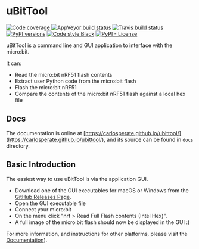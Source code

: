 # uBitTool

[![Code coverage](https://codecov.io/gh/carlosperate/ubittool/branch/master/graph/badge.svg)](https://codecov.io/gh/carlosperate/ubittool)
[![AppVeyor build status](https://ci.appveyor.com/api/projects/status/byfv99vlf6rinxne?svg=true)](https://ci.appveyor.com/project/carlosperate/ubitextract)
[![Travis build status](https://travis-ci.org/carlosperate/ubittool.svg?branch=master)](https://travis-ci.org/carlosperate/ubittool)
[![PyPI versions](https://img.shields.io/pypi/pyversions/ubittool.svg)](https://pypi.org/project/ubittool/)
[![Code style Black](https://img.shields.io/badge/code%20style-black-000000.svg)](https://github.com/ambv/black)
[![PyPI - License](https://img.shields.io/pypi/l/ubittool.svg)](LICENSE)

uBitTool is a command line and GUI application to interface with the micro:bit.

It can:

- Read the micro:bit nRF51 flash contents
- Extract user Python code from the micro:bit flash
- Flash the micro:bit nRF51
- Compare the contents of the micro:bit nRF51 flash against a local hex file

## Docs

The documentation is online at
[https://carlosperate.github.io/ubittool/](https://carlosperate.github.io/ubittool/),
and its source can be found in `docs` directory.

## Basic Introduction

The easiest way to use uBitTool is via the application GUI.

- Download one of the GUI executables for macOS or Windows from the
  [GitHub Releases Page](https://github.com/carlosperate/ubittool/releases).
- Open the GUI executable file
- Connect your micro:bit
- On the menu click "nrf > Read Full Flash contents (Intel Hex)".
- A full image of the micro:bit flash should now be displayed in the GUI :)

For more information, and instructions for other platforms, please visit the
[Documentation](https://carlosperate.github.io/ubittool/)).
